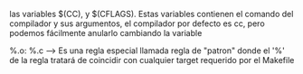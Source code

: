  las variables $(CC), y $(CFLAGS). Estas variables contienen el comando del compilador y sus argumentos, el compilador por defecto es cc, pero podemos fácilmente anularlo cambiando la variable


%.o: %.c --> Es una regla especial llamada regla de "patron" donde el '%' de la regla tratará de coincidir con cualquier target requerido por el Makefile
